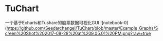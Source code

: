 TuChart
=================
一个基于Echarts和Tushare的股票数据可视化GUI
![notebook-0](https://github.com/Seedarchangel/TuChart/blob/master/Example_Graphs/Screen%20Shot%202017-08-28%20at%209.05.01%20PM.png?raw=true
